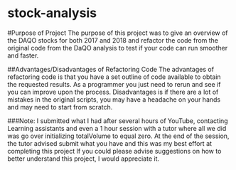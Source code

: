 # stock-analysis

#Purpose of Project
The purpose of this project was to give an overview of the DAQO stocks for both 2017 and 2018 and refactor the code from the original code from the DaQO analysis to test if your code can run smoother and faster.

##Advantages/Disadvantages of Refactoring Code
The advantages of refactoring code is that you have a set outline of code available to obtain the requested results.  As a programmer you just need to rerun and see if you can improve upon the process.
Disadvantages is if there are a lot of mistakes in the original scripts, you may have a headache on your hands and may need to start from scratch.   

###Note:   I submitted what I had after several hours of YouTube, contacting Learning assistants and even a 1 hour session with a tutor where all we did was go over initializing totalVolume to equal zero.   At the end of the session, the tutor advised submit what you have and this was my best effort at completing this project   If you could please advise suggestions on how to better understand this project, I would appreciate it.   
